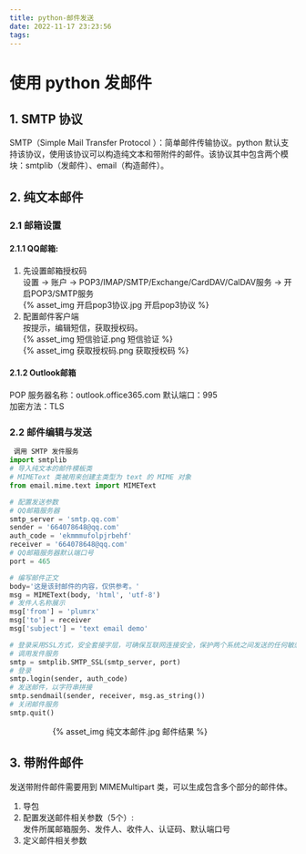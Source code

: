```yaml
---
title: python-邮件发送
date: 2022-11-17 23:23:56
tags:
---
```



# 使用 python 发邮件  

## 1. SMTP 协议  
SMTP（Simple Mail Transfer Protocol ）：简单邮件传输协议。python 默认支持该协议，使用该协议可以构造纯文本和带附件的邮件。该协议其中包含两个模块：smtplib（发邮件）、email（构造邮件）。

## 2. 纯文本邮件

### 2.1 邮箱设置  
#### 2.1.1 QQ邮箱:  
1. 先设置邮箱授权码  
设置 -> 账户 -> POP3/IMAP/SMTP/Exchange/CardDAV/CalDAV服务 -> 开启POP3/SMTP服务  
{% asset_img 开启pop3协议.jpg 开启pop3协议 %}   
2. 配置邮件客户端  
按提示，编辑短信，获取授权码。  
{% asset_img 短信验证.png 短信验证 %}   
{% asset_img 获取授权码.png 获取授权码 %} 

#### 2.1.2 Outlook邮箱  
POP 服务器名称：outlook.office365.com
默认端口：995  
加密方法：TLS


### 2.2 邮件编辑与发送  

``` py
 调用 SMTP 发件服务
import smtplib
# 导入纯文本的邮件模板类
# MIMEText 类被用来创建主类型为 text 的 MIME 对象
from email.mime.text import MIMEText

# 配置发送参数
# QQ邮箱服务器
smtp_server = 'smtp.qq.com'
sender = '664078648@qq.com'
auth_code = 'ekmmmufolpjrbehf'
receiver = '664078648@qq.com'
# QQ邮箱服务器默认端口号
port = 465

# 编写邮件正文
body='这是该封邮件的内容，仅供参考。'
msg = MIMEText(body, 'html', 'utf-8')
# 发件人名称展示
msg['from'] = 'plumrx'
msg['to'] = receiver
msg['subject'] = 'text email demo'

# 登录采用SSL方式，安全套接字层，可确保互联网连接安全，保护两个系统之间发送的任何敏感数据，防止犯罪分子读取和修改任何传输信息。
# 调用发件服务
smtp = smtplib.SMTP_SSL(smtp_server, port)
# 登录
smtp.login(sender, auth_code)
# 发送邮件，以字符串拼接
smtp.sendmail(sender, receiver, msg.as_string())
# 关闭邮件服务
smtp.quit()
```  

  
<div style="width:70%;margin:auto">{% asset_img 纯文本邮件.jpg 邮件结果 %} </div>






## 3. 带附件邮件  
发送带附件邮件需要用到 MIMEMultipart 类，可以生成包含多个部分的邮件体。
1. 导包
2. 配置发送邮件相关参数（5个）:  
发件所属邮箱服务、发件人、收件人、认证码、默认端口号
3. 定义邮件相关参数